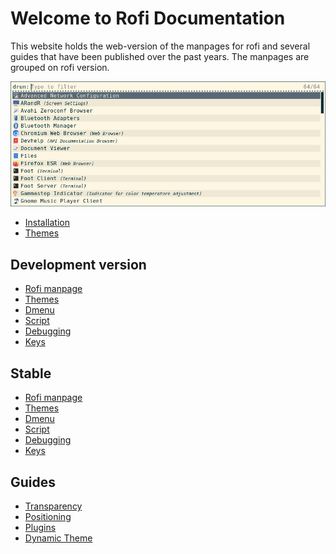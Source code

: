 # Welcome to Rofi Documentation


This website holds the web-version of the manpages for rofi and several guides
that have been published over the past years.
The manpages are grouped on rofi version.

![rofi](images/rofi.png)

* [Installation](INSTALL.md)
* [Themes](themes/themes.md)

## Development version

* [Rofi manpage](current/rofi.1.markdown)
* [Themes](current/rofi-theme.5.markdown)
* [Dmenu](current/rofi-dmenu.5.markdown)
* [Script](current/rofi-script.5.markdown)
* [Debugging](current/rofi-debugging.5.markdown)
* [Keys](current/rofi-keys.5.markdown)

## Stable

* [Rofi manpage](1.7.5/rofi.1.markdown)
* [Themes](1.7.5/rofi-theme.5.markdown)
* [Dmenu](1.7.5/rofi-dmenu.5.markdown)
* [Script](1.7.5/rofi-script.5.markdown)
* [Debugging](1.7.5/rofi-debugging.5.markdown)
* [Keys](1.7.5/rofi-keys.5.markdown)

## Guides

* [Transparency](guides/Transparency/theme3-transparency)
* [Positioning](guides/Positioning/theme3-positioning)
* [Plugins](guides/Plugins/2017-04-19-rofi-140-sneak-preview-plugins.md)
* [Dynamic Theme](guides/DynamicThemes/dynamic_themes.md)
